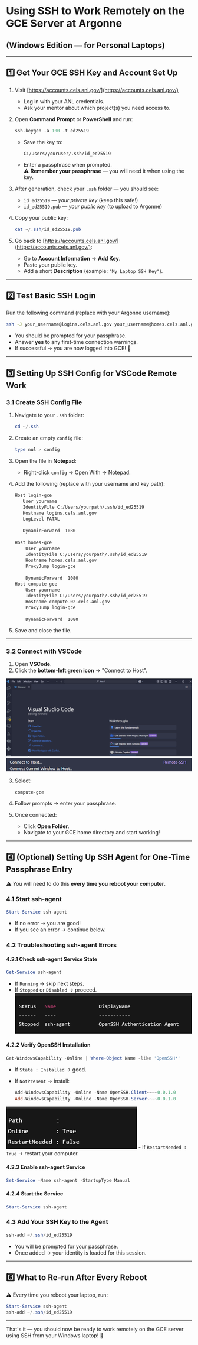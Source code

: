 
# Using SSH to Work Remotely on the GCE Server at Argonne

## (Windows Edition — for Personal Laptops)

---

## 1️⃣ Get Your GCE SSH Key and Account Set Up

1. Visit [https://accounts.cels.anl.gov/](https://accounts.cels.anl.gov/)  
   - Log in with your ANL credentials.  
   - Ask your mentor about which project(s) you need access to.

2. Open **Command Prompt** or **PowerShell** and run:

   ```powershell
   ssh-keygen -a 100 -t ed25519
   ```

   - Save the key to:

     ```
     C:/Users/youruser/.ssh/id_ed25519
     ```

   - Enter a passphrase when prompted.  
     ⚠️ **Remember your passphrase** — you will need it when using the key.

3. After generation, check your `.ssh` folder — you should see:

   - `id_ed25519` — *your private key* (keep this safe!)  
   - `id_ed25519.pub` — *your public key* (to upload to Argonne)

4. Copy your public key:

   ```powershell
   cat ~/.ssh/id_ed25519.pub
   ```

5. Go back to [https://accounts.cels.anl.gov/](https://accounts.cels.anl.gov/):
   - Go to **Account Information** → **Add Key**.  
   - Paste your public key.  
   - Add a short **Description** (example: `"My Laptop SSH Key"`).

---

## 2️⃣ Test Basic SSH Login

Run the following command (replace with your Argonne username):

```bash
ssh -J your_username@logins.cels.anl.gov your_username@homes.cels.anl.gov
```

- You should be prompted for your passphrase.  
- Answer **yes** to any first-time connection warnings.  
- If successful → you are now logged into GCE! 🎉

---

## 3️⃣ Setting Up SSH Config for VSCode Remote Work

### 3.1 Create SSH Config File

1. Navigate to your `.ssh` folder:

   ```powershell
   cd ~/.ssh
   ```

2. Create an empty `config` file:

   ```powershell
   type nul > config
   ```

3. Open the file in **Notepad**:

   - Right-click `config` → Open With → Notepad.

4. Add the following (replace with your username and key path):

   ```text
   Host login-gce
      User yourname
      IdentityFile C:/Users/yourpath/.ssh/id_ed25519
      Hostname logins.cels.anl.gov 
      LogLevel FATAL
      
      DynamicForward  1080

   Host homes-gce
	   User yourname
	   IdentityFile C:/Users/yourpath/.ssh/id_ed25519
	   Hostname homes.cels.anl.gov
	   ProxyJump login-gce
	
	   DynamicForward  1080
   Host compute-gce
	   User yourname
	   IdentityFile C:/Users/yourpath/.ssh/id_ed25519
	   Hostname compute-02.cels.anl.gov
	   ProxyJump login-gce

	   DynamicForward  1080
   ```

5. Save and close the file.
---

### 3.2 Connect with VSCode

1. Open **VSCode**.  
2. Click the **bottom-left green icon** → "Connect to Host".

![VSCode Bottom-left Icon](images/page4_img1.png)
![VSCode "Connect to Host" Menu](images/page4_img2.png)

3. Select:

   ```
   compute-gce
   ```


4. Follow prompts → enter your passphrase.  
5. Once connected:
   - Click **Open Folder**.  
   - Navigate to your GCE home directory and start working!

---

## 4️⃣ (Optional) Setting Up SSH Agent for One-Time Passphrase Entry

⚠️ You will need to do this **every time you reboot your computer**.

### 4.1 Start ssh-agent

```powershell
Start-Service ssh-agent
```

- If no error → you are good!  
- If you see an error → continue below.

### 4.2 Troubleshooting ssh-agent Errors

#### 4.2.1 Check ssh-agent Service State

```powershell
Get-Service ssh-agent
```

- If `Running` → skip next steps.  
- If `Stopped` or `Disabled` → proceed.
![VSCode Host Selection](images/page5_img1.png)
#### 4.2.2 Verify OpenSSH Installation

```powershell
Get-WindowsCapability -Online | Where-Object Name -like 'OpenSSH*'
```

- If `State : Installed` → good.  
- If `NotPresent` → install:

    ```powershell
    Add-WindowsCapability -Online -Name OpenSSH.Client~~~~0.0.1.0
    Add-WindowsCapability -Online -Name OpenSSH.Server~~~~0.0.1.0
    ```
![VSCode Open Folder](images/page5_img2.png)
    - If `RestartNeeded : True` → restart your computer.

#### 4.2.3 Enable ssh-agent Service

```powershell
Set-Service -Name ssh-agent -StartupType Manual
```

#### 4.2.4 Start the Service

```powershell
Start-Service ssh-agent
```

### 4.3 Add Your SSH Key to the Agent

```powershell
ssh-add ~/.ssh/id_ed25519
```

- You will be prompted for your passphrase.  
- Once added → your identity is loaded for this session.

---

## 6️⃣ What to Re-run After Every Reboot

⚠️ Every time you reboot your laptop, run:

```powershell
Start-Service ssh-agent
ssh-add ~/.ssh/id_ed25519
```

---

That's it — you should now be ready to work remotely on the GCE server using SSH from your Windows laptop! 🚀
